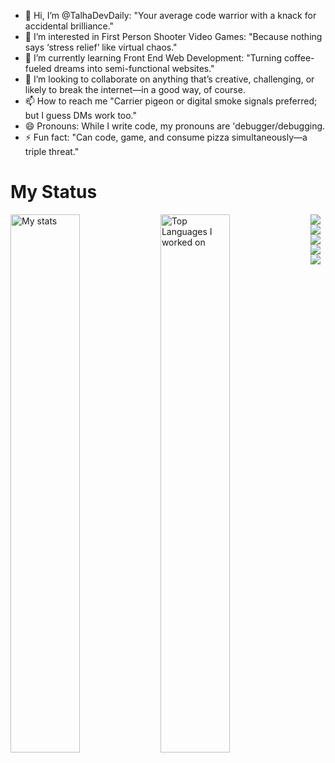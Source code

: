 - 👋 Hi, I’m @TalhaDevDaily: "Your average code warrior with a knack for accidental brilliance."
- 👀 I’m interested in First Person Shooter Video Games: "Because nothing says ‘stress relief’ like virtual chaos."
- 🌱 I’m currently learning Front End Web Development: "Turning coffee-fueled dreams into semi-functional websites."
- 💞️ I’m looking to collaborate on anything that’s creative, challenging, or likely to break the internet—in a good way, of course.
- 📫 How to reach me "Carrier pigeon or digital smoke signals preferred; but I guess DMs work too."
- 😄 Pronouns: While I write code, my pronouns are 'debugger/debugging.
- ⚡ Fun fact: "Can code, game, and consume pizza simultaneously—a triple threat."


# My Status



<img alt="My stats" align="left" width="47%" src="https://github-readme-stats.vercel.app/api?username=TalhaDevDaily&show_icons=true&theme=calm">

<img class="calm" alt="Top Languages I worked on" align="left" width="47%" src="https://github-readme-stats.vercel.app/api/top-langs/?username=TalhaDevDaily&layout=pie&theme=calm">



[![](https://raw.githubusercontent.com/TalhaDevDaily/sample/master/profile-summary-card-output/calm/0-profile-details.svg)](https://github.com/vn7n24fzkq/github-profile-summary-cards)
[![](https://raw.githubusercontent.com/TalhaDevDaily/sample/master/profile-summary-card-output/calm/1-repos-per-language.svg)](https://github.com/vn7n24fzkq/github-profile-summary-cards) [![](https://raw.githubusercontent.com/TalhaDevDaily/sample/master/profile-summary-card-output/calm/2-most-commit-language.svg)](https://github.com/vn7n24fzkq/github-profile-summary-cards)
[![](https://raw.githubusercontent.com/TalhaDevDaily/sample/master/profile-summary-card-output/calm/3-stats.svg)](https://github.com/vn7n24fzkq/github-profile-summary-cards) [![](https://raw.githubusercontent.com/TalhaDevDaily/sample/master/profile-summary-card-output/calm/4-productive-time.svg)](https://github.com/vn7n24fzkq/github-profile-summary-cards)


<!---
TalhaDevDaily/TalhaDevDaily is a ✨ special ✨ repository because its `README.md` (this file) appears on your GitHub profile.
You can click the Preview link to take a look at your changes.
--->
